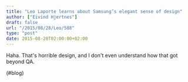 ```yaml
---
title: "Leo Laporte learns about Samsung’s elegant sense of design"
author: ["Eivind Hjertnes"]
draft: false
url: "/2015/08/28/Leo/588"
type: "post"
date: 2015-08-28T02:00:00+02:00
---
```


Haha. That's horrible design, and I don't even understand how that got
beyond QA.

(#blog)
